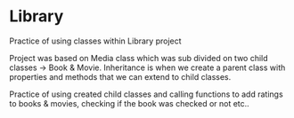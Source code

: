 # Library
Practice of using classes within Library project

Project was based on Media class which was sub divided on two child classes -> Book & Movie.
Inheritance is when we create a parent class with properties and methods that we can extend to child classes.

Practice of using created child classes and calling functions to add ratings to books & movies, checking if the book was checked or not etc..
